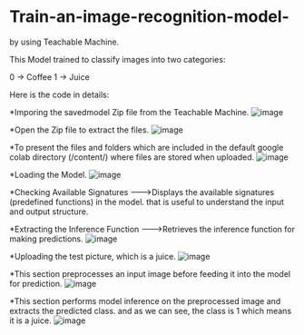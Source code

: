 # Train-an-image-recognition-model-
by using Teachable Machine.

This Model trained to classify images into two categories:

0 → Coffee 
1 → Juice


Here is the code in details:

*Imporing the savedmodel Zip file from the Teachable Machine.
![image](https://github.com/user-attachments/assets/f872fa33-4016-4366-a578-723d7a5c365f)



*Open the Zip file to extract the files. 
![image](https://github.com/user-attachments/assets/4ee01a38-8b31-4423-b809-c2f139434878)



*To present the files and folders which are included in the default google colab directory (/content/) where files are stored when uploaded.
![image](https://github.com/user-attachments/assets/a8d3249b-0eee-4edb-bc34-e830e05bd645)



*Loading the Model.
![image](https://github.com/user-attachments/assets/bb391fdb-9f33-4508-919f-6c3f49b28dc6)



*Checking Available Signatures --->Displays the available signatures (predefined functions) in the model. that is useful to understand the input and output structure.

*Extracting the Inference Function --->Retrieves the inference function for making predictions.
![image](https://github.com/user-attachments/assets/0bcd291a-32ff-4398-aadc-a49257b7a591)



*Uploading the test picture, which is a juice.
![image](https://github.com/user-attachments/assets/1fddfd12-bac8-46c3-8f3e-b44f43753a79)



*This section preprocesses an input image before feeding it into the model for prediction.
![image](https://github.com/user-attachments/assets/082ec34f-dc41-4e1b-b112-e459544d2df2)




*This section performs model inference on the preprocessed image and extracts the predicted class. and as we can see, the class is 1 which means it is a juice. 
![image](https://github.com/user-attachments/assets/0141f771-a372-47f8-85d9-f309b135f2d0)





